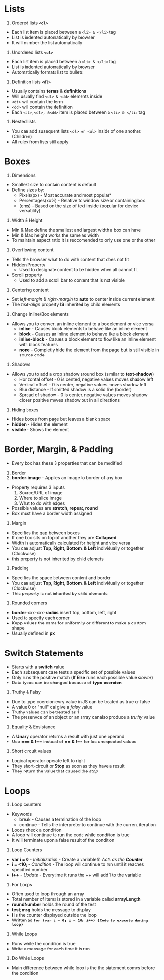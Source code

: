 # Lists

1. Ordered lists **`<ol>`**
- Each list item is placed between a `<li> & </li>` tag
- List is indented automatically by browser
- It will number the list automatically

1. Unordered lists **`<ul>`**
- Each list item is placed between a `<li> & </li>` tag
- List is indented automatically by browser
- Automatically formats list to bullets

1. Definition lists **`<dl>`**
-  Usually contains **terms** & **definitions**
- Will usually find `<dt> & <dd>` elements inside
- `<dt>` will contain the term
- `<dd>` will contain the definition
- Each `<dl>,<dt>, &<dd>` item is placed between a `<li> & </li>` tag

1. Nested lists 
- You can add susequent lists `<ol> or <ul>` inside of one another. (Children)
- All rules from lists still apply

# Boxes

1. Dimensions
- Smallest size to contain content is default
- Define sizes by: 
    - Pixels(px) - Most accurate and most popular*
    - Percentages(xx%) - Relative to window size or containing box 
    - (ems) - Based on the size of text inside (popular for device versatility)

1. Width & Height
- Min & Max define the smallest and largest width a box can have
- Min & Max height works the same as width
- To maintain aspect ratio it is reccomended to only use one or the other

1. Overflowing content
- Tells the browser what to do with content that does not fit
- Hidden Property
    - Used to designate content to be hidden when all cannot fit
- Scroll property
    - Used to add a scroll bar to content that is not visible

1. Centering content
- Set *left-margin* & *right-margin* to **auto** to center inside current element
- The *text-align* property **IS** inherited by child elements

1. Change Inline/Box elements
- Allows you to convert an inline element to a box element  or vice versa
    - **inline** - Causes block elements to behave like an inline element
    - **block** - Causes an inline element to behave like a block element
    - **inline-block** - Casues a block element to flow like an inline element with block features
    - **none** - Completly hide the element from the page but is still visible in source code

1. Shadows
- Allows you to add a drop shadow around box (similar to **text-shadow**)
    - Horizontal offset - 0 is cented, negative values moves shadow left
    - Vertical offset - 0 is center, negative values moves shadow left
    - Blur distance - If omitted shadow is a solid line (border) 
    - Spread of shadow - 0 is center, negative values moves shadow closer positive moves shadow out in all directions


1. Hiding boxes
- Hides boxes from page but leaves a blank space
- **hidden** - Hides the element
- **visible** - Shows the element

# Border, Margin, & Padding
- Every box has these 3 properties that can be modified

1. Border
1. **border-image** - Applies an image to border of any box
- Property requires 3 inputs
    1. Source/URL of image
    1. Where to slice image
    1. What to do with edges
- Possible values are **stretch, repeat, round**
- Box must have a border width assigned

1. Margin
- Specifies the gap between boxes
- If one box sits on top of another they are **Collapsed**
- Width is automatically calculated for height and vice versa
- You can adjust **Top, Right, Bottom, & Left** individually or together (Clockwise)
- this property is not inherited by child elemets

1. Padding
- Specifies the space between content and border
- You can adjust **Top, Right, Bottom, & Left** individually or together (Clockwise)
- This property is not inherited by child elements

1. Rounded corners
- **border**-xxx-xxx-**radius** insert top, bottom, left, right
- Used to specify each corner
- Kepp values the same for uniformity or different to make a custom shape
- Usually defined in **px**

# Switch Statements
- Starts with a **switch** value
- Each subsequent case tests a specific set of possible values
- Only runs the positive match (**If Else** runs each possible value *slower*)
- Data tyoes can be changed because of **type coercion**

1. Truthy & Falsy
- Due to type coercion evry value in JS can be treated as true or false
- A value 0 or "null" cal give a *falsy* value
-  Truthy values can be treated as 1
- The presenvce of an object or an array canalso produce a *truthy* value

1. Equality &  Exsistance
- A **Unary** operator returns a result with just one operand
- Use **=== & !==** instead of **== & !==** for  les unexpected values

1. Short circuit values
- Logical operator operate left to right
- They short-circuit or **Stop** as soon as they have a result
- They return the value that caused the *stop*

# Loops

1. Loop counters

- Keywords
    - break - Causes a termination of the loop
    - continue - Tells the interpreter to continue with the current iteration
- Loops check a condition
- A loop will continue to run the code while condition is true
- It will terminate upon a false result of the condition

1. Loop Counters
- **var i = 0** - *Initialization* - Create a variable(i) *Acts as the **Counter***
- **i = <10;** - *Condition* - The loop will continue to run until it reaches specified number
- **i++** - *Update* - Everytime it runs the ++ will add 1 to the variable

1. For Loops
- Often used to loop through an array
- Total number of items is stored  in a variable called **arrayLength**
- **roundNumber** holds the round of the test
- **test;msg** holds the message to display
- **i** is the counter displayed outside the loop
- Written as **`for (var i = 0; i < 10; i++) {Code to execute during loop}`**

1. While Loops
- Runs while the condition is true
- Write a message for each time it is run

1. Do While Loops
- Main difference between while loop is the the statement comes before the condition



